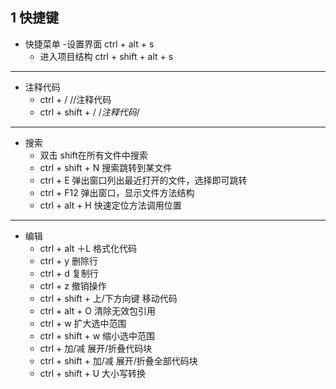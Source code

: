 ## 1 快捷键

- 快捷菜单
  -设置界面 ctrl + alt + s
  - 进入项目结构 ctrl + shift + alt + s

***

- 注释代码
  - ctrl + /   //注释代码
  - ctrl + shift + /  /*注释代码*/

***

- 搜索
  - 双击 shift在所有文件中搜索
  - ctrl + shift + N 搜索跳转到某文件
  - ctrl + E  弹出窗口列出最近打开的文件，选择即可跳转
  - ctrl + F12 弹出窗口，显示文件方法结构
  - ctrl + alt + H 快速定位方法调用位置

***

- 编辑
  - ctrl + alt ＋L 格式化代码
  - ctrl + y 删除行
  - ctrl + d 复制行
  - ctrl + z 撤销操作
  - ctrl + shift + 上/下方向键 移动代码
  - ctrl + alt + O 清除无效包引用
  - ctrl + w 扩大选中范围
  - ctrl + shift + w 缩小选中范围
  - ctrl + 加/减  展开/折叠代码块
  - ctrl + shift + 加/减  展开/折叠全部代码块
  - ctrl + shift + U 大小写转换
